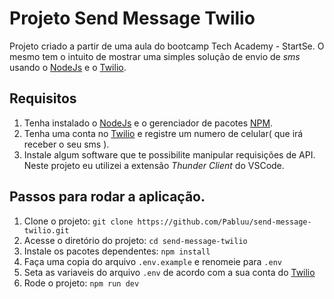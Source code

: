 # Projeto Send Message Twilio
Projeto criado a partir de uma aula do bootcamp Tech Academy - StartSe.
O mesmo tem o intuito de mostrar uma simples solução de envio de _sms_ usando o [NodeJs](https://nodejs.org) e o [Twilio](https://www.twilio.com/).

## Requisitos
1. Tenha instalado o [NodeJs](https://nodejs.org/en/download/) e o gerenciador de pacotes [NPM](https://www.npmjs.com/).
2. Tenha uma conta no [Twilio](https://www.twilio.com/) e registre um numero de celular( que irá receber o seu sms ).
3. Instale algum software que te possibilite manipular requisições de API. Neste projeto eu utilizei a extensão _Thunder Client_ do VSCode.

## Passos para rodar a aplicação.
1. Clone o projeto: `git clone https://github.com/Pabluu/send-message-twilio.git`
2. Acesse o diretório do projeto: `cd send-message-twilio`
3. Instale os pacotes dependentes: `npm install`
4. Faça uma copia do arquivo `.env.example` e renomeie para `.env`
5. Seta as variaveis do arquivo `.env` de acordo com a sua conta do [Twilio](https://www.twilio.com/)
6. Rode o projeto: `npm run dev`